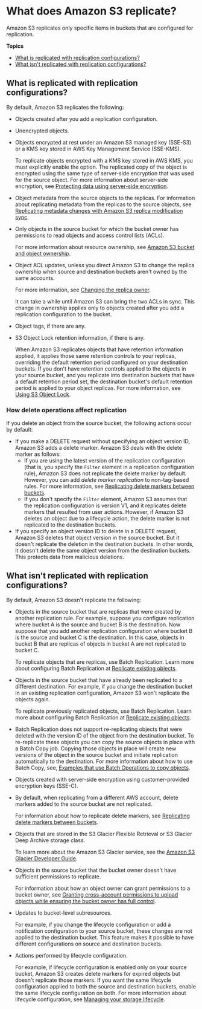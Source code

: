 # What does Amazon S3 replicate?<a name="replication-what-is-isnot-replicated"></a>

Amazon S3 replicates only specific items in buckets that are configured for replication\. 

**Topics**
+ [What is replicated with replication configurations?](#replication-what-is-replicated)
+ [What isn't replicated with replication configurations?](#replication-what-is-not-replicated)

## What is replicated with replication configurations?<a name="replication-what-is-replicated"></a>

By default, Amazon S3 replicates the following:
+ Objects created after you add a replication configuration\.
+ Unencrypted objects\. 
+ Objects encrypted at rest under an Amazon S3 managed key \(SSE\-S3\) or a KMS key stored in AWS Key Management Service \(SSE\-KMS\)\. 

  To replicate objects encrypted with a KMS key stored in AWS KMS, you must explicitly enable the option\. The replicated copy of the object is encrypted using the same type of server\-side encryption that was used for the source object\. For more information about server\-side encryption, see [Protecting data using server\-side encryption](serv-side-encryption.md)\.
+ Object metadata from the source objects to the replicas\. For information about replicating metadata from the replicas to the source objects, see [Replicating metadata changes with Amazon S3 replica modification sync](replication-for-metadata-changes.md)\.
+ Only objects in the source bucket for which the bucket owner has permissions to read objects and access control lists \(ACLs\)\. 

  For more information about resource ownership, see [Amazon S3 bucket and object ownership](access-control-overview.md#about-resource-owner)\.
+ Object ACL updates, unless you direct Amazon S3 to change the replica ownership when source and destination buckets aren't owned by the same accounts\. 

  For more information, see [Changing the replica owner](replication-change-owner.md)\. 

  It can take a while until Amazon S3 can bring the two ACLs in sync\. This change in ownership applies only to objects created after you add a replication configuration to the bucket\.
+  Object tags, if there are any\.
+ S3 Object Lock retention information, if there is any\. 

  When Amazon S3 replicates objects that have retention information applied, it applies those same retention controls to your replicas, overriding the default retention period configured on your destination buckets\. If you don't have retention controls applied to the objects in your source bucket, and you replicate into destination buckets that have a default retention period set, the destination bucket's default retention period is applied to your object replicas\. For more information, see [Using S3 Object Lock](object-lock.md)\.

### How delete operations affect replication<a name="replication-delete-op"></a>

If you delete an object from the source bucket, the following actions occur by default:
+ If you make a DELETE request without specifying an object version ID, Amazon S3 adds a delete marker\. Amazon S3 deals with the delete marker as follows:
  + If you are using the latest version of the replication configuration \(that is, you specify the `Filter` element in a replication configuration rule\), Amazon S3 does not replicate the delete marker by default\. However, you can add *delete marker replication* to non\-tag\-based rules\. For more information, see [Replicating delete markers between buckets](delete-marker-replication.md)\.
  + If you don't specify the `Filter` element, Amazon S3 assumes that the replication configuration is version V1, and it replicates delete markers that resulted from user actions\. However, if Amazon S3 deletes an object due to a lifecycle action, the delete marker is not replicated to the destination buckets\.
+ If you specify an object version ID to delete in a DELETE request, Amazon S3 deletes that object version in the source bucket\. But it doesn't replicate the deletion in the destination buckets\. In other words, it doesn't delete the same object version from the destination buckets\. This protects data from malicious deletions\. 

## What isn't replicated with replication configurations?<a name="replication-what-is-not-replicated"></a>

By default, Amazon S3 doesn't replicate the following:
+ Objects in the source bucket that are replicas that were created by another replication rule\. For example, suppose you configure replication where bucket A is the source and bucket B is the destination\. Now suppose that you add another replication configuration where bucket B is the source and bucket C is the destination\. In this case, objects in bucket B that are replicas of objects in bucket A are not replicated to bucket C\. 

  To replicate objects that are replicas, use Batch Replication\. Learn more about configuring Batch Replication at [Replicate existing objects](s3-batch-replication-batch.md)\.
+ Objects in the source bucket that have already been replicated to a different destination\. For example, if you change the destination bucket in an existing replication configuration, Amazon S3 won't replicate the objects again\.

  To replicate previously replicated objects, use Batch Replication\. Learn more about configuring Batch Replication at [Replicate existing objects](s3-batch-replication-batch.md)\.
+ Batch Replication does not support re\-replicating objects that were deleted with the version ID of the object from the destination bucket\. To re\-replicate these objects you can copy the source objects in place with a Batch Copy job\. Copying those objects in place will create new versions of the object in the source bucket and initiate replication automatically to the destination\. For more information about how to use Batch Copy, see, [Examples that use Batch Operations to copy objects](batch-ops-examples-copy.md)\.
+ Objects created with server\-side encryption using customer\-provided encryption keys \(SSE\-C\)\.
+ By default, when replicating from a different AWS account, delete markers added to the source bucket are not replicated\.

  For information about how to replicate delete markers, see [Replicating delete markers between buckets](delete-marker-replication.md)\.
+ Objects that are stored in the S3 Glacier Flexible Retrieval or S3 Glacier Deep Archive storage class\. 

  To learn more about the Amazon S3 Glacier service, see the [Amazon S3 Glacier Developer Guide](https://docs.aws.amazon.com/amazonglacier/latest/dev/)\.
+ Objects in the source bucket that the bucket owner doesn't have sufficient permissions to replicate\. 

  For information about how an object owner can grant permissions to a bucket owner, see [Granting cross\-account permissions to upload objects while ensuring the bucket owner has full control](example-bucket-policies.md#example-bucket-policies-use-case-8)\.
+ Updates to bucket\-level subresources\. 

  For example, if you change the lifecycle configuration or add a notification configuration to your source bucket, these changes are not applied to the destination bucket\. This feature makes it possible to have different configurations on source and destination buckets\. 
+ Actions performed by lifecycle configuration\. 

  For example, if lifecycle configuration is enabled only on your source bucket, Amazon S3 creates delete markers for expired objects but doesn't replicate those markers\. If you want the same lifecycle configuration applied to both the source and destination buckets, enable the same lifecycle configuration on both\. For more information about lifecycle configuration, see [Managing your storage lifecycle](object-lifecycle-mgmt.md)\.